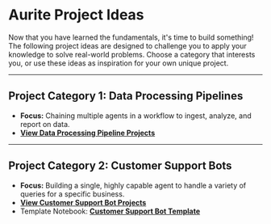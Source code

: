 # Aurite Project Ideas

Now that you have learned the fundamentals, it's time to build something! The following project ideas are designed to challenge you to apply your knowledge to solve real-world problems. Choose a category that interests you, or use these ideas as inspiration for your own unique project.

---

## Project Category 1: Data Processing Pipelines

*   **Focus:** Chaining multiple agents in a workflow to ingest, analyze, and report on data.
*   **[View Data Processing Pipeline Projects](./Project_Ideas/Project_Ideas_Data_Processing.md)**
---

## Project Category 2: Customer Support Bots

*   **Focus:** Building a single, highly capable agent to handle a variety of queries for a specific business.
*   **[View Customer Support Bot Projects](./Project_Ideas/Project_Ideas_Customer_Support.md)**
*   Template Notebook: **[Customer Support Bot Template](https://colab.research.google.com/drive/1RWe6vutqFwsKweTsEVyCj32-rZDzvnbL?usp=sharing)**
